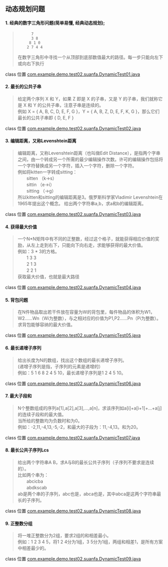 ## 动态规划问题
#### 1. 经典的数字三角形问题(简单易懂, 经典动态规划);
>           7         
>           3 8
>          8 1 0
>         2 7 4 4
> 在数字三角形中寻找一个从顶部到底部数值最大的路径。每一步只能向左下或向右下执行

class 位置 [com.example.demo.test02.suanfa.DynamicTest01.java](DynamicTest01.java)

#### 2. 最长的公共子串
>给定两个序列 X 和 Y，如果 Z 即是 X 的子串，又是 Y 的子串，我们就称它是 X 和 Y 的公共子串，注意子串是连续的。  
>例如 X = { A, B, C, D, E, F, G }，Y = { A, B, Z, D, E, F, K, G }，那么它们最长的公共子串即 { D, E, F }  

class 位置 [com.example.demo.test02.suanfa.DynamicTest02.java](DynamicTest02.java)

#### 3. 编辑距离，又称Levenshtein距离
>编辑距离，又称Levenshtein距离（也叫做Edit Distance），是指两个字串之间，由一个转成另一个所需的最少编辑操作次数。许可的编辑操作包括将一个字符替换成另一个字符，插入一个字符，删除一个字符。  
例如将kitten一字转成sitting：  
　　sitten （k->s）  
　　sittin （e->i）  
　　sitting （->g）   
所以kitten和sitting的编辑距离是3。俄罗斯科学家Vladimir Levenshtein在1965年提出这个概念。
给出两个字符串a,b，求a和b的编辑距离。  

class 位置 [com.example.demo.test02.suanfa.DynamicTest03.java](DynamicTest03.java)

#### 4. 获得最大价值
>一个N*N矩阵中有不同的正整数，经过这个格子，就能获得相应价值的奖励，从左上走到右下，只能向下向右走，求能够获得的最大价值。  
例如：3 * 3的方格。  
　　1 3 3  
　　2 1 3  
　　2 2 1  
获取最大价值，也就是最大路径

class 位置 [com.example.demo.test02.suanfa.DynamicTest04.java](DynamicTest04.java)

#### 5. 背包问题
>在N件物品取出若干件放在容量为W的背包里，每件物品的体积为W1，W2……Wn（Wi为整数），与之相对应的价值为P1,P2……Pn（Pi为整数）。  
求背包能够容纳的最大价值。

class 位置 [com.example.demo.test02.suanfa.DynamicTest05.java](DynamicTest05.java)

#### 6. 最长递增子序列
>给出长度为N的数组，找出这个数组的最长递增子序列。  
(递增子序列是指，子序列的元素是递增的）  
例如：5 1 6 8 2 4 5 10，最长递增子序列是1 2 4 5 10。

class 位置 [com.example.demo.test02.suanfa.DynamicTest06.java](DynamicTest06.java)

#### 7. 最大子段和
>N个整数组成的序列a[1],a[2],a[3],…,a[n]，求该序列如a[i]+a[i+1]+…+a[j]的连续子段和的最大值。  
当所给的整数均为负数时和为0。   
例如：-2,11,-4,13,-5,-2，和最大的子段为：11,-4,13。和为20。

class 位置 [com.example.demo.test02.suanfa.DynamicTest07.java](DynamicTest07.java)

#### 8. 最长公共子序列Lcs
>给出两个字符串A B，求A与B的最长公共子序列（子序列不要求是连续的）。  
比如两个串为：  
　　abcicba  
　　abdkscab  
ab是两个串的子序列，abc也是，abca也是，其中abca是这两个字符串最长的子序列。

class 位置 [com.example.demo.test02.suanfa.DynamicTest08.java](DynamicTest08.java)

#### 9. 正整数分组
>将一堆正整数分为2组，要求2组的和相差最小。    
例如：1 2 3 4 5，将1 2 4分为1组，3 5分为1组，两组和相差1，是所有方案中相差最少的。

class 位置 [com.example.demo.test02.suanfa.DynamicTest09.java](DynamicTest09.java)

